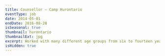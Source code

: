 ```yaml
---
title: Counsellor – Camp Hurontario
eventType: job
date: 2014-05-01
endDate: 2016-08-20
isSeasonal: true
thumbnail: hurontario
thumbnailExt: jpg
excerpt: Worked with many different age groups from six to fourteen years old, and gained experience in working with people of different ability levels and interests.
isHidden: true
---
```

